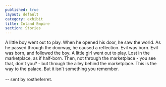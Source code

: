 ```yaml
---
published: true
layout: default
category: exhibit
title: Inland Empire
section: Stories
---
```



A little boy went out to play. When he opened his door, he saw the world. As he passed through the doorway, he caused a reflection. Evil was born. Evil was born, and followed the boy. A little girl went out to play. Lost in the marketplace, as if half-born. Then, not through the marketplace - you see that, don't you? - but through the alley behind the marketplace. This is the way to the palace. But it isn't something you remember.
<br><br>
-- sent by rostheferret.
